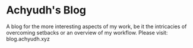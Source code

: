 # Achyudh's Blog

A blog for the more interesting aspects of my work, be it the intricacies of overcoming setbacks or an overview of my workflow. Please visit: blog.achyudh.xyz
